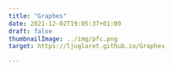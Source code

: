 ```yaml
---
title: "Graphes"
date: 2021-12-02T19:05:37+01:00
draft: false
thumbnailImage: ../img/pfc.png
target: https://ljuglaret.github.io/Graphes

---
```

